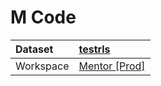 



# M Code

|Dataset|[testrls](./../testrls.md)|
| :--- | :--- |
|Workspace|[Mentor [Prod]](../../Workspaces/Mentor-[Prod].md)|
